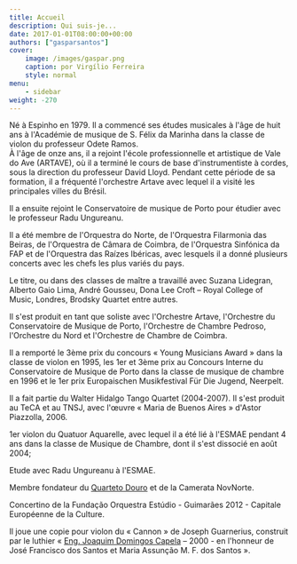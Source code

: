 ```yaml
---
title: Accueil
description: Qui suis-je...
date: 2017-01-01T08:00:00+00:00
authors: ["gasparsantos"]
cover: 
    image: /images/gaspar.png
    caption: por Virgílio Ferreira
    style: normal
menu: 
    - sidebar 
weight: -270
---
```

Né à Espinho en 1979. Il a commencé ses études musicales à l'âge de huit ans à l'Académie de musique de S. Félix da Marinha dans la classe de violon du professeur Odete Ramos.  
À l'âge de onze ans, il a rejoint l'école professionnelle et artistique de Vale do Ave (ARTAVE), où il a terminé le cours de base d'instrumentiste à cordes, sous la direction du professeur David Lloyd. Pendant cette période de sa formation, il a fréquenté l'orchestre Artave avec lequel il a visité les principales villes du Brésil.  

Il a ensuite rejoint le Conservatoire de musique de Porto pour étudier avec le professeur Radu Ungureanu.

Il a été membre de l'Orquestra do Norte, de l'Orquestra Filarmonia das Beiras, de l'Orquestra de Câmara de Coimbra, de l'Orquestra Sinfónica da FAP et de l'Orquestra das Raízes Ibéricas, avec lesquels il a donné plusieurs concerts avec les chefs les plus variés du pays.  

Le titre, ou dans des classes de maître a travaillé avec Suzana Lidegran, Alberto Gaio Lima, André Gousseu, Dona Lee Croft – Royal College of Music, Londres, Brodsky Quartet entre autres.  

Il s'est produit en tant que soliste avec l'Orchestre Artave, l'Orchestre du Conservatoire de Musique de Porto, l'Orchestre de Chambre Pedroso, l'Orchestre du Nord et l'Orchestre de Chambre de Coimbra.  

Il a remporté le 3ème prix du concours « Young Musicians Award » dans la classe de violon en 1995, les 1er et 3ème prix au Concours Interne du Conservatoire de Musique de Porto dans la classe de musique de chambre en 1996 et le 1er prix Europaischen Musikfestival Für Die Jugend, Neerpelt.  

Il a fait partie du Walter Hidalgo Tango Quartet (2004-2007). Il s'est produit au TeCA et au TNSJ, avec l'œuvre « Maria de Buenos Aires » d'Astor Piazzolla, 2006.  

1er violon du Quatuor Aquarelle, avec lequel il a été lié à l'ESMAE pendant 4 ans dans la classe de Musique de Chambre, dont il s'est dissocié en août 2004;  

Etude avec Radu Ungureanu à l'ESMAE.  

Membre fondateur du [Quarteto Douro] et de la Camerata NovNorte.  

Concertino de la Fundação Orquestra Estúdio - Guimarães 2012 - Capitale Européenne de la Culture.  

Il joue une copie pour violon du « Cannon » de Joseph Guarnerius, construit par le luthier « [Eng. Joaquim Domingos Capela] – 2000 - en l'honneur de José Francisco dos Santos et Maria Assunção M. F. dos Santos ».


[Quarteto Douro]: https://www.quartetodouro.eu/
[Camerata NovNorte]: https://www.cameratanovnorte.eu/
[Eng. Joaquim Domingos Capela]: /o-meu-violino
[eu]: /images/gaspar.png

